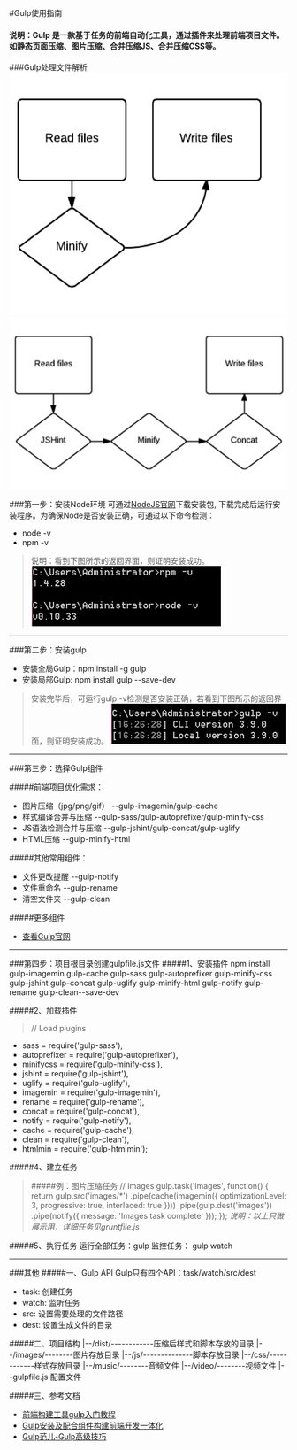 #Gulp使用指南
#### 说明：Gulp 是一款基于任务的前端自动化工具，通过插件来处理前端项目文件。如静态页面压缩、图片压缩、合并压缩JS、合并压缩CSS等。


###Gulp处理文件解析
![Alt text](./1.png)
![Alt text](./2.png)


###第一步：安装Node环境
可通过[NodeJS官网](https://nodejs.org/en/)下载安装包, 下载完成后运行安装程序。为确保Node是否安装正确，可通过以下命令检测：
- node -v
- npm -v

>  说明：看到下图所示的返回界面，则证明安装成功。
![Alt text](./1.jpg) 


----------

###第二步：安装gulp
- 安装全局Gulp：npm install -g gulp   
- 安装局部Gulp:  npm install gulp --save-dev

> 安装完毕后，可运行gulp -v检测是否安装正确，若看到下图所示的返回界面，则证明安装成功。
![Alt text](./2.jpg)


----------

###第三步：选择Gulp组件

#####前端项目优化需求：
- 图片压缩（jpg/png/gif）  --gulp-imagemin/gulp-cache
- 样式编译合并与压缩         --gulp-sass/gulp-autoprefixer/gulp-minify-css
- JS语法检测合并与压缩     --gulp-jshint/gulp-concat/gulp-uglify
- HTML压缩                        --gulp-minify-html

#####其他常用组件：
- 文件更改提醒                 --gulp-notify
- 文件重命名                     --gulp-rename
- 清空文件夹                     --gulp-clean

#####更多组件
- [查看Gulp官网](http://gulpjs.com/plugins/)


----------


###第四步：项目根目录创建gulpfile.js文件
#####1、安装插件
npm install gulp-imagemin gulp-cache gulp-sass gulp-autoprefixer gulp-minify-css gulp-jshint gulp-concat gulp-uglify gulp-minify-html gulp-notify gulp-rename gulp-clean--save-dev


#####2、加载插件
> // Load plugins
   - sass = require('gulp-sass'),
   - autoprefixer = require('gulp-autoprefixer'),
   - minifycss = require('gulp-minify-css'),
   - jshint = require('gulp-jshint'),
   - uglify = require('gulp-uglify'),
   - imagemin = require('gulp-imagemin'),
   - rename = require('gulp-rename'),
   - concat = require('gulp-concat'),
   - notify = require('gulp-notify'),
   - cache = require('gulp-cache'),
   - clean = require('gulp-clean'),
   - htmlmin = require('gulp-htmlmin');


#####4、建立任务
> #####例：图片压缩任务
// Images
gulp.task('images', function() {
  return gulp.src('images/*')
    .pipe(cache(imagemin({ optimizationLevel: 3, progressive: true, interlaced: true })))
    .pipe(gulp.dest('images'))
    .pipe(notify({ message: 'Images task complete' }));
});
*说明：以上只做展示用，详细任务见gruntfile.js*



#####5、执行任务
运行全部任务：gulp
监控任务：       gulp watch

----------


###其他
#####一、Gulp API
Gulp只有四个API：task/watch/src/dest
- task:    创建任务
- watch: 监听任务
- src:      设置需要处理的文件路径
- dest:    设置生成文件的目录


#####二、项目结构
|--/dist/------------压缩后样式和脚本存放的目录
|--/images/--------图片存放目录
|--/js/--------------脚本存放目录
|--/css/------------样式存放目录
|--/music/--------音频文件
|--/video/--------视频文件
|--gulpfile.js       配置文件

#####三、参考文档

-  [前端构建工具gulp入门教程](http://blog.wangdaodao.com/2015-04-21/hello-gulp.html)
- [Gulp安装及配合组件构建前端开发一体化](http://www.dbpoo.com/getting-started-with-gulp/)
- [Gulp范儿-Gulp高级技巧](http://csspod.com/advanced-tips-for-using-gulp-js/)